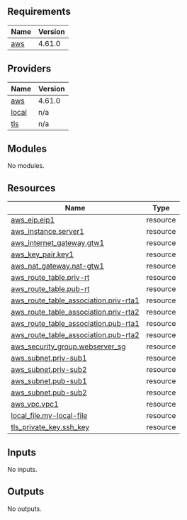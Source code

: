 <!-- BEGIN_TF_DOCS -->
## Requirements

| Name | Version |
|------|---------|
| <a name="requirement_aws"></a> [aws](#requirement\_aws) | 4.61.0 |

## Providers

| Name | Version |
|------|---------|
| <a name="provider_aws"></a> [aws](#provider\_aws) | 4.61.0 |
| <a name="provider_local"></a> [local](#provider\_local) | n/a |
| <a name="provider_tls"></a> [tls](#provider\_tls) | n/a |

## Modules

No modules.

## Resources

| Name | Type |
|------|------|
| [aws_eip.eip1](https://registry.terraform.io/providers/hashicorp/aws/4.61.0/docs/resources/eip) | resource |
| [aws_instance.server1](https://registry.terraform.io/providers/hashicorp/aws/4.61.0/docs/resources/instance) | resource |
| [aws_internet_gateway.gtw1](https://registry.terraform.io/providers/hashicorp/aws/4.61.0/docs/resources/internet_gateway) | resource |
| [aws_key_pair.key1](https://registry.terraform.io/providers/hashicorp/aws/4.61.0/docs/resources/key_pair) | resource |
| [aws_nat_gateway.nat-gtw1](https://registry.terraform.io/providers/hashicorp/aws/4.61.0/docs/resources/nat_gateway) | resource |
| [aws_route_table.priv-rt](https://registry.terraform.io/providers/hashicorp/aws/4.61.0/docs/resources/route_table) | resource |
| [aws_route_table.pub-rt](https://registry.terraform.io/providers/hashicorp/aws/4.61.0/docs/resources/route_table) | resource |
| [aws_route_table_association.priv-rta1](https://registry.terraform.io/providers/hashicorp/aws/4.61.0/docs/resources/route_table_association) | resource |
| [aws_route_table_association.priv-rta2](https://registry.terraform.io/providers/hashicorp/aws/4.61.0/docs/resources/route_table_association) | resource |
| [aws_route_table_association.pub-rta1](https://registry.terraform.io/providers/hashicorp/aws/4.61.0/docs/resources/route_table_association) | resource |
| [aws_route_table_association.pub-rta2](https://registry.terraform.io/providers/hashicorp/aws/4.61.0/docs/resources/route_table_association) | resource |
| [aws_security_group.webserver_sg](https://registry.terraform.io/providers/hashicorp/aws/4.61.0/docs/resources/security_group) | resource |
| [aws_subnet.priv-sub1](https://registry.terraform.io/providers/hashicorp/aws/4.61.0/docs/resources/subnet) | resource |
| [aws_subnet.priv-sub2](https://registry.terraform.io/providers/hashicorp/aws/4.61.0/docs/resources/subnet) | resource |
| [aws_subnet.pub-sub1](https://registry.terraform.io/providers/hashicorp/aws/4.61.0/docs/resources/subnet) | resource |
| [aws_subnet.pub-sub2](https://registry.terraform.io/providers/hashicorp/aws/4.61.0/docs/resources/subnet) | resource |
| [aws_vpc.vpc1](https://registry.terraform.io/providers/hashicorp/aws/4.61.0/docs/resources/vpc) | resource |
| [local_file.my-local-file](https://registry.terraform.io/providers/hashicorp/local/latest/docs/resources/file) | resource |
| [tls_private_key.ssh_key](https://registry.terraform.io/providers/hashicorp/tls/latest/docs/resources/private_key) | resource |

## Inputs

No inputs.

## Outputs

No outputs.
<!-- END_TF_DOCS -->